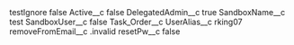 <?xml version="1.0" encoding="UTF-8"?>
<CustomMetadata xmlns="http://soap.sforce.com/2006/04/metadata" xmlns:xsi="http://www.w3.org/2001/XMLSchema-instance" xmlns:xsd="http://www.w3.org/2001/XMLSchema">
    <label>testIgnore</label>
    <protected>false</protected>
    <values>
        <field>Active__c</field>
        <value xsi:type="xsd:boolean">false</value>
    </values>
    <values>
        <field>DelegatedAdmin__c</field>
        <value xsi:type="xsd:boolean">true</value>
    </values>
    <values>
        <field>SandboxName__c</field>
        <value xsi:type="xsd:string">test</value>
    </values>
    <values>
        <field>SandboxUser__c</field>
        <value xsi:type="xsd:boolean">false</value>
    </values>
    <values>
        <field>Task_Order__c</field>
        <value xsi:nil="true"/>
    </values>
    <values>
        <field>UserAlias__c</field>
        <value xsi:type="xsd:string">rking07</value>
    </values>
    <values>
        <field>removeFromEmail__c</field>
        <value xsi:type="xsd:string">.invalid</value>
    </values>
    <values>
        <field>resetPw__c</field>
        <value xsi:type="xsd:boolean">false</value>
    </values>
</CustomMetadata>
